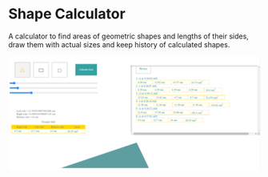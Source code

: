# Shape Calculator
A calculator to find areas of geometric shapes and lengths of their sides, draw them with actual sizes and keep history of calculated shapes.

![alt text](Screenshot-2022-03-15-042743.png)
